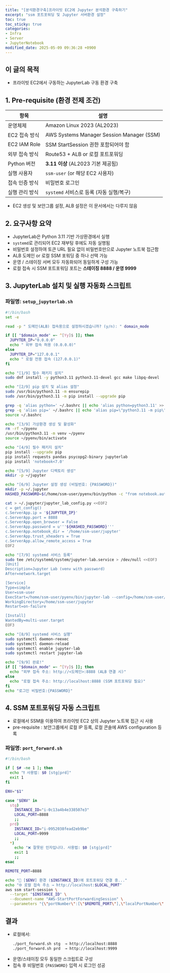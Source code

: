```yaml
---
title: "[분석환경구축]프라이빗 EC2에 Jupyter 분석환경 구축하기"
excerpt: "ssm 포트포워딩 및 Jupyter 서버환경 설정"
toc: true
toc_sticky: true
categories:
- Infra
- Server
- JupyterNotebook
modified_date: 2025-05-09 09:36:28 +0900
---
```


## 이 글의 목적 
- 프라이빗 EC2에서 구동하는 JupyterLab 구동 환경 구축


## 1. Pre-requisite (환경 전제 조건)

| 항목 | 설명 |
|------|------|
| 운영체제 | Amazon Linux 2023 (AL2023) |
| EC2 접속 방식 | AWS Systems Manager Session Manager (SSM) |
| EC2 IAM Role | SSM StartSession 권한 포함되어야 함 |
| 외부 접속 방식 | Route53 + ALB or 로컬 포트포워딩 |
| Python 버전 | **3.11 이상** (AL2023 기본 제공됨) |
| 실행 사용자 | `ssm-user` (or 해당 EC2 사용자) |
| 접속 인증 방식 | 비밀번호 로그인 |
| 실행 관리 방식 | `systemd` 서비스로 등록 (자동 실행/복구) |

- EC2 생성 및 보안그룹 설정, ALB 설정은 이 문서에서는 다루지 않음 


## 2. 요구사항 요약

- JupyterLab은 Python 3.11 기반 가상환경에서 실행
- `systemd`로 관리되어 EC2 재부팅 후에도 자동 실행됨
- 비밀번호 설정하여 토큰 URL 필요 없이 비밀번호만으로 Jupyter 노트북 접근함
- ALB 도메인 or 로컬 SSM 포워딩 중 하나 선택 가능
- 운영 / 스테이징 서버 모두 자동화되어 동일하게 구성 가능
- 로컬 접속 시 SSM 포트포워딩 포트는 **스테이징 8888 / 운영 9999**



## 3. JupyterLab 설치 및 실행 자동화 스크립트

### 파일명: `setup_jupyterlab.sh`

```bash
#!/bin/bash
set -e

read -p " 도메인(ALB) 접속용으로 설정하시겠습니까? (y/n): " domain_mode

if [[ "$domain_mode" =~ ^[Yy]$ ]]; then
  JUPYTER_IP="0.0.0.0"
  echo " 외부 접속 허용 (0.0.0.0)"
else
  JUPYTER_IP="127.0.0.1"
  echo " 로컬 전용 접속 (127.0.0.1)"
fi

echo "[1/9] 필수 패키지 설치"
sudo dnf install -y python3.11 python3.11-devel gcc make libpq-devel

echo "[2/9] pip 설치 및 alias 설정"
sudo /usr/bin/python3.11 -m ensurepip
sudo /usr/bin/python3.11 -m pip install --upgrade pip

grep -q 'alias python=' ~/.bashrc || echo 'alias python=python3.11' >> ~/.bashrc
grep -q 'alias pip=' ~/.bashrc || echo 'alias pip=\"python3.11 -m pip\"' >> ~/.bashrc
source ~/.bashrc

echo "[3/9] 가상환경 생성 및 활성화"
rm -rf ~/pyenv
/usr/bin/python3.11 -m venv ~/pyenv
source ~/pyenv/bin/activate

echo "[4/9] 필수 패키지 설치"
pip install --upgrade pip
pip install requests pandas psycopg2-binary jupyterlab
pip install 'notebook<7.0'

echo "[5/9] Jupyter 디렉토리 생성"
mkdir -p ~/jupyter

echo "[6/9] Jupyter 설정 생성 (비밀번호: {PASSWORD})"
mkdir -p ~/.jupyter
HASHED_PASSWORD=$(/home/ssm-user/pyenv/bin/python -c "from notebook.auth import passwd; print(passwd('{PASSWORD}'))")

cat > ~/.jupyter/jupyter_lab_config.py <<EOF2
c = get_config()
c.ServerApp.ip = '${JUPYTER_IP}'
c.ServerApp.port = 8888
c.ServerApp.open_browser = False
c.ServerApp.password = u'''${HASHED_PASSWORD}'''
c.ServerApp.notebook_dir = '/home/ssm-user/jupyter'
c.ServerApp.trust_xheaders = True
c.ServerApp.allow_remote_access = True
EOF2

echo "[7/9] systemd 서비스 등록"
sudo tee /etc/systemd/system/jupyter-lab.service > /dev/null <<EOF3
[Unit]
Description=Jupyter Lab (venv with password)
After=network.target

[Service]
Type=simple
User=ssm-user
ExecStart=/home/ssm-user/pyenv/bin/jupyter-lab --config=/home/ssm-user/.jupyter/jupyter_lab_config.py
WorkingDirectory=/home/ssm-user/jupyter
Restart=on-failure

[Install]
WantedBy=multi-user.target
EOF3

echo "[8/9] systemd 서비스 실행"
sudo systemctl daemon-reexec
sudo systemctl daemon-reload
sudo systemctl enable jupyter-lab
sudo systemctl restart jupyter-lab

echo "[9/9] 완료!"
if [[ "$domain_mode" =~ ^[Yy]$ ]]; then
  echo "외부 접속 주소: http://<도메인>:8888 (ALB 연결 시)"
else
  echo "로컬 접속 주소: http://localhost:8888 (SSM 포트포워딩 필요)"
fi
echo "로그인 비밀번호:{PASSWORD}"
```



## 4. SSM 포트포워딩 자동 스크립트
- 로컬에서 SSM을 이용하여 프라이빗 EC2 상의 Jupyter 노트북 접근 시 사용
- pre-requisite : 보안그룹에서 로컬 IP 등록, 로컬 콘솔에 AWS configuration 등록 

### 파일명: `port_forward.sh`

```bash
#!/bin/bash

if [ $# -ne 1 ]; then
  echo "❗ 사용법: $0 [stg|prd]"
  exit 1
fi

ENV="$1"

case "$ENV" in
  stg)
    INSTANCE_ID="i-0c13a4b4e338507e3"
    LOCAL_PORT=8888
    ;;
  prd)
    INSTANCE_ID="i-0952038fead2eb9be"
    LOCAL_PORT=9999
    ;;
  *)
    echo "❌ 잘못된 인자입니다. 사용법: $0 [stg|prd]"
    exit 1
    ;;
esac

REMOTE_PORT=8888

echo "🔌 [$ENV] 환경 ($INSTANCE_ID)에 포트포워딩 연결 중..."
echo "🌐 로컬 접속 주소 → http://localhost:$LOCAL_PORT"
aws ssm start-session \
  --target "$INSTANCE_ID" \
  --document-name "AWS-StartPortForwardingSession" \
  --parameters "{\"portNumber\":[\"$REMOTE_PORT\"],\"localPortNumber\":[\"$LOCAL_PORT\"]}"
```



## 결과

- 로컬에서:
  ```bash
  ./port_forward.sh stg  → http://localhost:8888
  ./port_forward.sh prd  → http://localhost:9999
  ```
- 운영/스테이징 모두 동일한 스크립트로 구성
- 접속 후 비밀번호 `{PASSWORD}` 입력 시 로그인 성공


